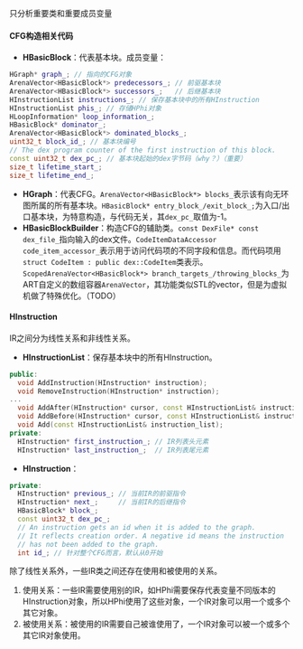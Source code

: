 只分析重要类和重要成员变量
#### CFG构造相关代码
- **HBasicBlock**：代表基本块。成员变量：
```c++
HGraph* graph_; // 指向的CFG对象
ArenaVector<HBasicBlock*> predecessors_; // 前驱基本块
ArenaVector<HBasicBlock*> successors_;   // 后继基本块
HInstructionList instructions_; // 保存基本块中的所有HInstruction
HInstructionList phis_; // 存储HPhi对象
HLoopInformation* loop_information_;
HBasicBlock* dominator_;
ArenaVector<HBasicBlock*> dominated_blocks_;
uint32_t block_id_; // 基本块编号
// The dex program counter of the first instruction of this block.
const uint32_t dex_pc_; // 基本块起始的dex字节码（why？）（重要）
size_t lifetime_start_;
size_t lifetime_end_;
```
- **HGraph**：代表CFG。`ArenaVector<HBasicBlock*> blocks_`表示该有向无环图所属的所有基本块。`HBasicBlock* entry_block_/exit_block_;`为入口/出口基本块，为特意构造，与代码无关，其`dex_pc_`取值为-1。
- **HBasicBlockBuilder**：构造CFG的辅助类。`const DexFile* const dex_file_`指向输入的dex文件。`CodeItemDataAccessor code_item_accessor_`表示用于访问代码项的不同字段和信息。而代码项用`struct CodeItem : public dex::CodeItem`类表示。`ScopedArenaVector<HBasicBlock*> branch_targets_/throwing_blocks_`为ART自定义的数组容器`ArenaVector`，其功能类似STL的vector，但是为虚拟机做了特殊优化。（TODO）

#### HInstruction
IR之间分为线性关系和非线性关系。
- **HInstructionList**：保存基本块中的所有HInstruction。
```c++
public:
  void AddInstruction(HInstruction* instruction);
  void RemoveInstruction(HInstruction* instruction);
...
  void AddAfter(HInstruction* cursor, const HInstructionList& instruction_list);
  void AddBefore(HInstruction* cursor, const HInstructionList& instruction_list);
  void Add(const HInstructionList& instruction_list);
private:
  HInstruction* first_instruction_; // IR列表头元素
  HInstruction* last_instruction_;  // IR列表尾元素
```
- **HInstruction**：
```c++
private:
  HInstruction* previous_; // 当前IR的前驱指令
  HInstruction* next_;     // 当前IR的后继指令
  HBasicBlock* block_;
  const uint32_t dex_pc_;
  // An instruction gets an id when it is added to the graph.
  // It reflects creation order. A negative id means the instruction
  // has not been added to the graph.
  int id_; // 针对整个CFG而言，默认从0开始
```
除了线性关系外，一些IR类之间还存在使用和被使用的关系。
1. 使用关系：一些IR需要使用别的IR，如HPhi需要保存代表变量不同版本的HInstruction对象，所以HPhi使用了这些对象，一个IR对象可以用一个或多个其它对象。
2. 被使用关系：被使用的IR需要自己被谁使用了，一个IR对象可以被一个或多个其它IR对象使用。
